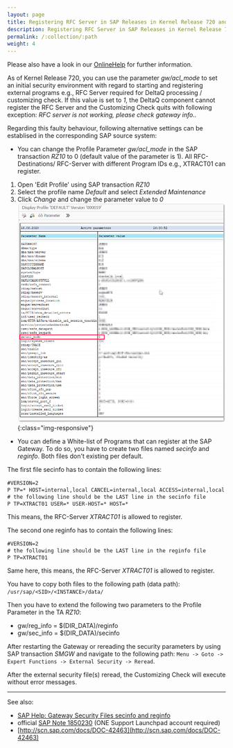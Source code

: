 ```yaml
---
layout: page
title: Registering RFC Server in SAP Releases in Kernel Release 720 and higher
description: Registering RFC Server in SAP Releases in Kernel Release 720 and higher
permalink: /:collection/:path
weight: 4
---
```


Please also have a look in our [OnlineHelp](https://help.theobald-software.com/en/) for further information.

As of Kernel Release 720, you can use the parameter *gw/acl_mode* to set an initial security environment with regard to starting and registering external programs e.g., RFC Server required for DeltaQ processing / customizing check. If this value is set to *1*, the DeltaQ component cannot register the RFC Server and the Customizing Check quits with following exception: 
*RFC server is not working, please check gateway info..*

Regarding this faulty behaviour, following alternative settings can be establised in the corresponding SAP source system:

- You can change the Profile Parameter *gw/acl_mode* in the SAP transaction *RZ10* to 0 (default value of the parameter is 1). All RFC-Destinations/ RFC-Server with different Program IDs e.g., XTRACT01 can register.
1. Open 'Edit Profile' using SAP transaction *RZ10*
2. Select the profile name *Default* and select *Extended Maintenance*
3. Click *Change* and change the parameter value to *0*
![SAP_parameter](/img/contents/parameter_gw_acl_mode.png){:class="img-responsive"}

- You can define a White-list of Programs that can register at the SAP Gateway. To do so, you have to create two files named *secinfo* and *reginfo*. Both files don't existing per default.

The first file secinfo has to contain the following lines:
```
#VERSION=2
P TP=* HOST=internal,local CANCEL=internal,local ACCESS=internal,local
# the following line should be the LAST line in the secinfo file
P TP=XTRACT01 USER=* USER-HOST=* HOST=* 
```
This means, the RFC-Server *XTRACT01* is allowed to register. 

The second one reginfo has to contain the following lines:
```
#VERSION=2
# the following line should be the LAST line in the reginfo file
P TP=XTRACT01
```
Same here, this means, the RFC-Server *XTRACT01* is allowed to register.

You have to copy both files to the following path (data path):
`/usr/sap/<SID>/<INSTANCE>/data/`

Then you have to extend the following two parameters to the Profile Parameter in the TA *RZ10*:

- gw/reg_info = $(DIR_DATA)/reginfo
- gw/sec_info = $(DIR_DATA)/secinfo

After restarting the Gateway or rereading the security parameters by using SAP transaction *SMGW* and navigate to the following path: `Menu -> Goto -> Expert Functions -> External Security -> Reread`. 

After the external security file(s) reread, the Customizing Check will execute without error messages.

****
See also: 
- [SAP Help: Gateway Security Files secinfo and reginfo](https://help.sap.com/viewer/62b4de4187cb43668d15dac48fc00732/7.3.20/en-US/e216d0427a2440fc8bfc25e786b8e11c.html)
- official [SAP Note 1850230](https://launchpad.support.sap.com/#/notes/0001850230) (ONE Support Launchpad account required)
- [http://scn.sap.com/docs/DOC-42463](http://scn.sap.com/docs/DOC-42463)
